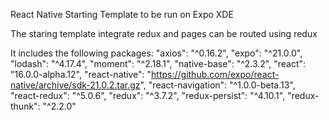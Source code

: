 React Native Starting Template to be run on Expo XDE

The staring template integrate redux and pages can be routed using redux 

It includes the following packages:
    "axios": "^0.16.2",
    "expo": "^21.0.0",
    "lodash": "^4.17.4",
    "moment": "^2.18.1",
    "native-base": "^2.3.2",
    "react": "16.0.0-alpha.12",
    "react-native": "https://github.com/expo/react-native/archive/sdk-21.0.2.tar.gz",
    "react-navigation": "^1.0.0-beta.13",
    "react-redux": "^5.0.6",
    "redux": "^3.7.2",
    "redux-persist": "^4.10.1",
    "redux-thunk": "^2.2.0"
